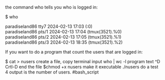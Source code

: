 the command who tells you who is logged in:

$ who

paradiseland86 tty7         2024-02-13 17:03 (:0)                                               
paradiseland86 pts/1        2024-02-13 17:04 (tmux(3521).%0)                                    
paradiseland86 pts/2        2024-02-13 17:05 (tmux(3521).%1)                                    
paradiseland86 pts/3        2024-02-13 18:35 (tmux(3521).%2)

If you want to do a program that count the users that are logged in:

$ cat > nusers		create a file, copy terminal input
who | wc -l			program text
^D					Crtl-D end the file
$chmod +x nusers 	make it executable
./nusers			do a test
	4				output is the number of users.
#bash_script
